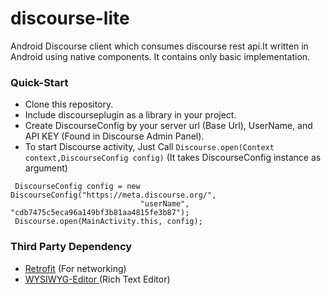 # discourse-lite
Android Discourse client which consumes discourse rest api.It written in Android using native components. It contains only basic implementation.

### Quick-Start
 * Clone this repository.
 * Include discourseplugin as a library in your project.
 * Create DiscourseConfig by your server url (Base Url), UserName, and API KEY (Found in Discourse Admin Panel).
 * To start Discourse activity, Just Call `Discourse.open(Context context,DiscourseConfig config)` (It takes DiscourseConfig instance as argument)
 ```
  DiscourseConfig config = new DiscourseConfig("https://meta.discourse.org/", 
                              "userName", "cdb7475c5eca96a149bf3b81aa4815fe3b87");
  Discourse.open(MainActivity.this, config);
 ```
 ### Third Party Dependency
 * [Retrofit](https://github.com/square/retrofit) (For networking)
 * [WYSIWYG-Editor ](https://github.com/irshuLx/Android-WYSIWYG-Editor) (Rich Text Editor)